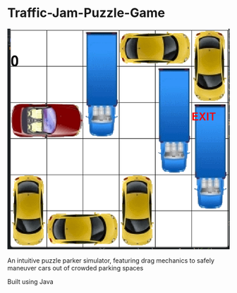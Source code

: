 # Traffic-Jam-Puzzle-Game
![Traffic-Jam](https://github.com/Amr-mah/Traffic-Jam-Puzzle-Game/blob/main/traffic-jam.png)

An intuitive puzzle parker simulator, featuring drag mechanics to safely maneuver cars out of crowded parking spaces

Built using Java
